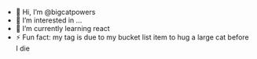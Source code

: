 - 👋 Hi, I’m @bigcatpowers
- 👀 I’m interested in ...
- 🌱 I’m currently learning react
- ⚡ Fun fact: my tag is due to my bucket list item to hug a large cat before I die

<!---
bigcatpowers/bigcatpowers is a ✨ special ✨ repository because its `README.md` (this file) appears on your GitHub profile.
You can click the Preview link to take a look at your changes.
--->
